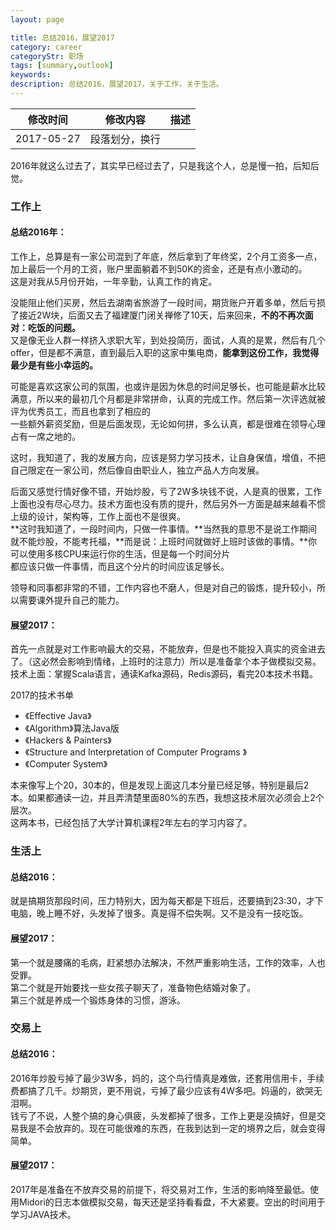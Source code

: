 ```yaml
---
layout: page

title: 总结2016，展望2017
category: career
categoryStr: 职场 
tags: [summary,outlook]
keywords: 
description: 总结2016，展望2017，关于工作，关于生活。
---
```


| 修改时间 |    修改内容        | 描述  |
| ------------- |:-------------:| -----:|
| 2017-05-27     | 段落划分，换行| |
2016年就这么过去了，其实早已经过去了，只是我这个人，总是慢一拍，后知后觉。

### 工作上 

#### 总结2016年：

工作上，总算是有一家公司混到了年底，然后拿到了年终奖，2个月工资多一点，加上最后一个月的工资，账户里面躺着不到50K的资金，还是有点小激动的。 <br>
这是对我从5月份开始，一年辛勤，认真工作的肯定。 <br>

没能阻止他们买房，然后去湖南省旅游了一段时间，期货账户开着多单，然后亏损了接近2W块，后面又去了福建厦门闭关禅修了10天，后来回来，**不的不再次面对：吃饭的问题。** <br>
又是像无业人群一样挤入求职大军，到处投简历，面试，人真的是累，然后有几个offer，但是都不满意，直到最后入职的这家中集电商，**能拿到这份工作，我觉得最少是有些小幸运的。** <br>

可能是喜欢这家公司的氛围，也或许是因为休息的时间足够长，也可能是薪水比较满意，所以来的最初几个月都是非常拼命，认真的完成工作。然后第一次评选就被评为优秀员工，而且也拿到了相应的<br>
一些额外薪资奖励，但是后面发现，无论如何拼，多么认真，都是很难在领导心理占有一席之地的。<br>

这时，我知道了，我的发展方向，应该是努力学习技术，让自身保值，增值，不把自己限定在一家公司，然后像自由职业人，独立产品人方向发展。<br>

后面又感觉行情好像不错，开始炒股，亏了2W多块钱不说，人是真的很累，工作上面也没有尽心尽力。技术方面也没有质的提升，然后另外一方面是越来越看不惯上级的设计，架构等，工作上面也不是很爽。<br>
**这时我知道了，一段时间内，只做一件事情。**当然我的意思不是说工作期间就不能炒股，不能考托福，**而是说：上班时间就做好上班时该做的事情。**你可以使用多核CPU来运行你的生活，但是每一个时间分片<br>
都应该只做一件事情，而且这个分片的时间应该足够长。<br>

领导和同事都非常的不错，工作内容也不磨人，但是对自己的锻炼，提升较小，所以需要课外提升自己的能力。<br>

#### 展望2017： 

首先一点就是对工作影响最大的交易，不能放弃，但是也不能投入真实的资金进去了。（这必然会影响到情绪，上班时的注意力）所以是准备拿个本子做模拟交易。<br>
技术上面：掌握Scala语言，通读Kafka源码，Redis源码，看完20本技术书籍。<br>

2017的技术书单    
* 《Effective Java》
* 《Algorithm》算法Java版
* 《Hackers & Painters》
* 《Structure and Interpretation of Computer Programs 》
* 《Computer System》

本来像写上个20，30本的，但是发现上面这几本分量已经足够，特别是最后2本。如果都通读一边，并且弄清楚里面80%的东西，我想这技术层次必须会上2个层次。<br>
这两本书，已经包括了大学计算机课程2年左右的学习内容了。<br>

### 生活上

#### 总结2016：

就是搞期货那段时间，压力特别大，因为每天都是下班后，还要搞到23:30，才下电脑，晚上睡不好，头发掉了很多。真是得不偿失啊。又不是没有一技吃饭。<br>

#### 展望2017：

第一个就是腰痛的毛病，赶紧想办法解决，不然严重影响生活，工作的效率，人也受罪。<br>
第二个就是开始要找一些女孩子聊天了，准备物色结婚对象了。<br>
第三个就是养成一个锻炼身体的习惯，游泳。<br>

### 交易上 

#### 总结2016： 

2016年炒股亏掉了最少3W多，妈的，这个鸟行情真是难做，还套用信用卡，手续费都搞了几千。炒期货，更不用说，亏掉了最少应该有4W多吧。妈逼的，欲哭无泪啊。<br>
钱亏了不说，人整个搞的身心俱疲，头发都掉了很多，工作上更是没搞好，但是交易我是不会放弃的。现在可能很难的东西，在我到达到一定的境界之后，就会变得简单。<br>


#### 展望2017： 

2017年是准备在不放弃交易的前提下，将交易对工作，生活的影响降至最低。使用Midori的日志本做模拟交易，每天还是坚持看看盘，不大紧要。空出的时间用于学习JAVA技术。

